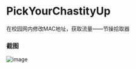 # PickYourChastityUp
在校园网内修改MAC地址，获取流量——节操拾取器

### 截图
![image](https://raw.github.com/CuteLeon/PickYourChastityUp/master/生成/截图.png)
